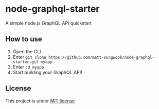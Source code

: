 # node-graphql-starter
A simple node.js GraphQL API quickstart

## How to use
1. Open the CLI
2. Enter `git clone https://github.com/matt-sungwook/node-graphql-starter.git myapp`
3. Enter `cd myapp`
4. Start building your GraphQL API!

## License
This project is under [MIT license](https://github.com/matt-sungwook/node-graphql-starter/blob/master/LICENSE)
